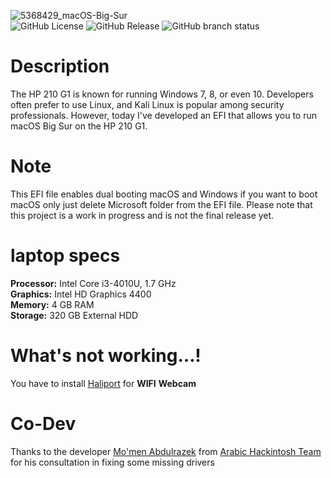 
![5368429_macOS-Big-Sur](https://github.com/MedoX71T/macOS-BigSur-EFI-File-For-HP-210-G1/assets/53842328/d0fa91df-cd52-438a-8709-70ed757ac8a3)<br>
![GitHub License](https://img.shields.io/github/license/MedoX71T/macOS-BigSur-EFI-File-For-HP-210-G1)
![GitHub Release](https://img.shields.io/github/v/release/MedoX71T/macOS-BigSur-EFI-File-For-HP-210-G1)
![GitHub branch status](https://img.shields.io/github/checks-status/MedoX71T/macOS-BigSur-EFI-File-For-HP-210-G1/main)



# Description
The HP 210 G1 is known for running Windows 7, 8, or even 10. Developers often prefer to use Linux, and Kali Linux is popular among security professionals. However, today I've developed an EFI that allows you to run macOS Big Sur on the HP 210 G1.
# Note
This EFI file enables dual booting macOS and Windows if you want to boot macOS only just delete Microsoft folder from the EFI file. Please note that this project is a work in progress and is not the final release yet.
# laptop specs
**Processor:** Intel Core i3-4010U, 1.7 GHz  
**Graphics:** Intel HD Graphics 4400  
**Memory:** 4 GB RAM  
**Storage:** 320 GB External HDD
# What's not working...!
You have to install [Haliport](https://objects.githubusercontent.com/github-production-release-asset-2e65be/817599631/ab6e176e-a3cc-44c7-891b-9be01e3cb64c?X-Amz-Algorithm=AWS4-HMAC-SHA256&X-Amz-Credential=releaseassetproduction%2F20240701%2Fus-east-1%2Fs3%2Faws4_request&X-Amz-Date=20240701T233022Z&X-Amz-Expires=300&X-Amz-Signature=3b9089355593ef0ae3b2d339b751584add0b8010fd6af676b2ad5c42b9f8218c&X-Amz-SignedHeaders=host&actor_id=0&key_id=0&repo_id=817599631&response-content-disposition=attachment%3B%20filename%3DHeliPort.Wi-Fi.dmg&response-content-type=application%2Foctet-stream) for **WIFI**
**Webcam**
# Co-Dev
Thanks to the developer [Mo'men Abdulrazek](https://www.facebook.com/MOMEN.abdulrazek.ali?mibextid=ZbWKwL) from [Arabic Hackintosh Team](https://www.facebook.com/groups/Arabic.hackintosh/?ref=share&mibextid=qtnXGe) for his consultation in fixing some missing drivers
